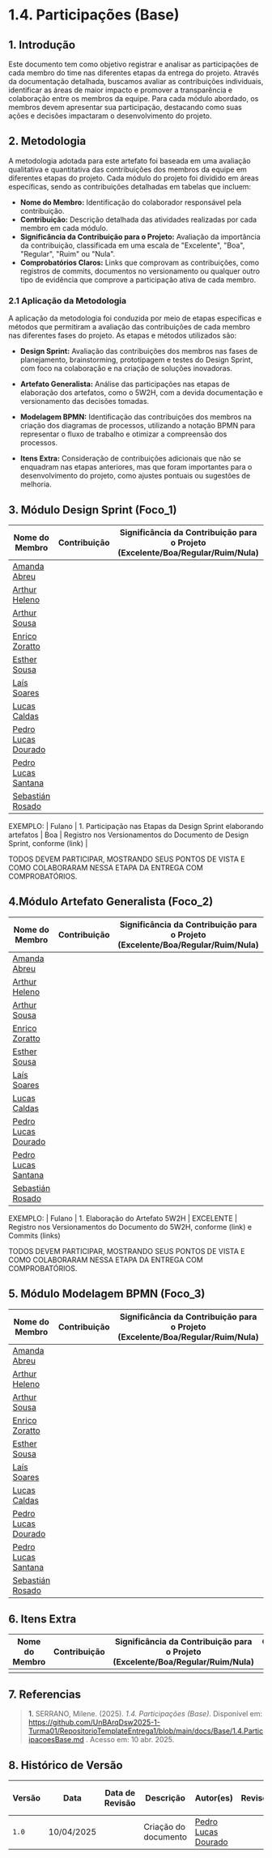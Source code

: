 # 1.4. Participações (Base)

## 1. Introdução
Este documento tem como objetivo registrar e analisar as participações de cada membro do time nas diferentes etapas da entrega do projeto. Através da documentação detalhada, buscamos avaliar as contribuições individuais, identificar as áreas de maior impacto e promover a transparência e colaboração entre os membros da equipe. Para cada módulo abordado, os membros devem apresentar sua participação, destacando como suas ações e decisões impactaram o desenvolvimento do projeto.

## 2. Metodologia
A metodologia adotada para este artefato foi baseada em uma avaliação qualitativa e quantitativa das contribuições dos membros da equipe em diferentes etapas do projeto. Cada módulo do projeto foi dividido em áreas específicas, sendo as contribuições detalhadas em tabelas que incluem:

- **Nome do Membro:** Identificação do colaborador responsável pela contribuição.
- **Contribuição:** Descrição detalhada das atividades realizadas por cada membro em cada módulo.
- **Significância da Contribuição para o Projeto:** Avaliação da importância da contribuição, classificada em uma escala de "Excelente", "Boa", "Regular", "Ruim" ou "Nula".
- **Comprobatórios Claros:** Links que comprovam as contribuições, como registros de commits, documentos no versionamento ou qualquer outro tipo de evidência que comprove a participação ativa de cada membro.

### 2.1 Aplicação da Metodologia
A aplicação da metodologia foi conduzida por meio de etapas específicas e métodos que permitiram a avaliação das contribuições de cada membro nas diferentes fases do projeto. As etapas e métodos utilizados são:

- **Design Sprint:** Avaliação das contribuições dos membros nas fases de planejamento, brainstorming, prototipagem e testes do Design Sprint, com foco na colaboração e na criação de soluções inovadoras.

- **Artefato Generalista:** Análise das participações nas etapas de elaboração dos artefatos, como o 5W2H, com a devida documentação e versionamento das decisões tomadas.

- **Modelagem BPMN:** Identificação das contribuições dos membros na criação dos diagramas de processos, utilizando a notação BPMN para representar o fluxo de trabalho e otimizar a compreensão dos processos.

- **Itens Extra:** Consideração de contribuições adicionais que não se enquadram nas etapas anteriores, mas que foram importantes para o desenvolvimento do projeto, como ajustes pontuais ou sugestões de melhoria.

## 3. Módulo Design Sprint (Foco_1)

| Nome do Membro                                         | Contribuição | Significância da Contribuição para o Projeto (Excelente/Boa/Regular/Ruim/Nula) | Comprobatórios Claros (com link) |
| ------------------------------------------------------ | ------------ | ------------------------------------------------------------------------------ | -------------------------------- |
| [Amanda Abreu](https://github.com/Amandaaaaabreu)      |              |                                                                                |                                  |
| [Arthur Heleno](https://github.com/arthur-heleno)      |              |                                                                                |                                  |
| [Arthur Sousa](https://github.com/arthurrsousa)        |              |                                                                                |                                  |
| [Enrico Zoratto](https://github.com/sidts)             |              |                                                                                |                                  |
| [Esther Sousa](https://github.com/esthersousa)         |              |                                                                                |                                  |
| [Laís Soares](https://github.com/Laisczt)              |              |                                                                                |                                  |
| [Lucas Caldas](https://github.com/lucascaldasb)        |              |                                                                                |                                  |
| [Pedro Lucas Dourado](https://github.com/lucasdray)    |              |                                                                                |                                  |
| [Pedro Lucas Santana](https://github.com/pedrolucas12) |              |                                                                                |                                  |
| [Sebastián Rosado](https://github.com/sebazac332)      |              |                                                                                |                                  |

EXEMPLO:
| Fulano                                                 | 1. Participação nas Etapas da Design Sprint elaborando artefatos | Boa | Registro nos Versionamentos do Documento de Design Sprint, conforme (link) |

TODOS DEVEM PARTICIPAR, MOSTRANDO SEUS PONTOS DE VISTA E COMO COLABORARAM NESSA ETAPA DA ENTREGA COM COMPROBATÓRIOS.


## 4.Módulo Artefato Generalista (Foco_2)

| Nome do Membro                                         | Contribuição | Significância da Contribuição para o Projeto (Excelente/Boa/Regular/Ruim/Nula) | Comprobatórios Claros (com link) |
| ------------------------------------------------------ | ------------ | ------------------------------------------------------------------------------ | -------------------------------- |
| [Amanda Abreu](https://github.com/Amandaaaaabreu)      |              |                                                                                |                                  |
| [Arthur Heleno](https://github.com/arthur-heleno)      |              |                                                                                |                                  |
| [Arthur Sousa](https://github.com/arthurrsousa)        |              |                                                                                |                                  |
| [Enrico Zoratto](https://github.com/sidts)             |              |                                                                                |                                  |
| [Esther Sousa](https://github.com/esthersousa)         |              |                                                                                |                                  |
| [Laís Soares](https://github.com/Laisczt)              |              |                                                                                |                                  |
| [Lucas Caldas](https://github.com/lucascaldasb)        |              |                                                                                |                                  |
| [Pedro Lucas Dourado](https://github.com/lucasdray)    |              |                                                                                |                                  |
| [Pedro Lucas Santana](https://github.com/pedrolucas12) |              |                                                                                |                                  |
| [Sebastián Rosado](https://github.com/sebazac332)      |              |                                                                                |                                  |

EXEMPLO:
| Fulano  |  1. Elaboração do Artefato 5W2H | EXCELENTE | Registro nos Versionamentos do Documento do 5W2H, conforme (link) e Commits (links)

TODOS DEVEM PARTICIPAR, MOSTRANDO SEUS PONTOS DE VISTA E COMO COLABORARAM NESSA ETAPA DA ENTREGA COM COMPROBATÓRIOS.


## 5. Módulo Modelagem BPMN (Foco_3)

| Nome do Membro                                         | Contribuição | Significância da Contribuição para o Projeto (Excelente/Boa/Regular/Ruim/Nula) | Comprobatórios Claros (com link) |
| ------------------------------------------------------ | ------------ | ------------------------------------------------------------------------------ | -------------------------------- |
| [Amanda Abreu](https://github.com/Amandaaaaabreu)      |              |                                                                                |                                  |
| [Arthur Heleno](https://github.com/arthur-heleno)      |              |                                                                                |                                  |
| [Arthur Sousa](https://github.com/arthurrsousa)        |              |                                                                                |                                  |
| [Enrico Zoratto](https://github.com/sidts)             |              |                                                                                |                                  |
| [Esther Sousa](https://github.com/esthersousa)         |              |                                                                                |                                  |
| [Laís Soares](https://github.com/Laisczt)              |              |                                                                                |                                  |
| [Lucas Caldas](https://github.com/lucascaldasb)        |              |                                                                                |                                  |
| [Pedro Lucas Dourado](https://github.com/lucasdray)    |              |                                                                                |                                  |
| [Pedro Lucas Santana](https://github.com/pedrolucas12) |              |                                                                                |                                  |
| [Sebastián Rosado](https://github.com/sebazac332)      |              |                                                                                |                                  |

## 6. Itens Extra
| Nome do Membro | Contribuição | Significância da Contribuição para o Projeto (Excelente/Boa/Regular/Ruim/Nula) | Comprobatórios Claros (com link) |
| -------------- | ------------ | ------------------------------------------------------------------------------ | -------------------------------- |
|                |              |                                                                                |                                  |


## 7. Referencias

> <a id="REF1" >1.</a> SERRANO, Milene. (2025). _1.4. Participações (Base)_. Disponível em: https://github.com/UnBArqDsw2025-1-Turma01/RepositorioTemplateEntrega1/blob/main/docs/Base/1.4.ParticipacoesBase.md . Acesso em: 10 abr. 2025.

## 8. Histórico de Versão
| Versão | Data       | Data de Revisão | Descrição            | Autor(es)                                           | Revisor(es) | Detalhes da revisão |
| ------ | ---------- | --------------- | -------------------- | --------------------------------------------------- | ----------- | ------------------- |
| `1.0`  | 10/04/2025 |                 | Criação do documento | [Pedro Lucas Dourado](https://github.com/lucasdray) |             |                     |